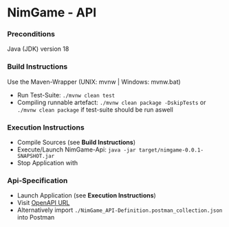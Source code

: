 # NimGame - API

### Preconditions

Java (JDK) version 18

### Build Instructions

Use the Maven-Wrapper (UNIX: mvnw | Windows: mvnw.bat)

- Run Test-Suite: `./mvnw clean test`
- Compiling runnable artefact: `./mvnw clean package -DskipTests` or `./mvnw clean package` if test-suite should be run aswell

### Execution Instructions

- Compile Sources (see **Build Instructions**)
- Execute/Launch NimGame-Api: `java -jar target/nimgame-0.0.1-SNAPSHOT.jar`
- Stop Application with **<Ctrl-C>**

### Api-Specification

- Launch Application (see **Execution Instructions**)
- Visit [OpenAPI URL](http://localhost:8080/swagger-ui/index.html)
- Alternatively import `./NimGame_API-Definition.postman_collection.json` into Postman
